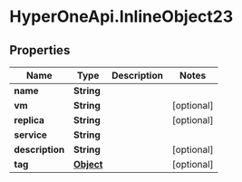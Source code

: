 # HyperOneApi.InlineObject23

## Properties
Name | Type | Description | Notes
------------ | ------------- | ------------- | -------------
**name** | **String** |  | 
**vm** | **String** |  | [optional] 
**replica** | **String** |  | [optional] 
**service** | **String** |  | 
**description** | **String** |  | [optional] 
**tag** | [**Object**](.md) |  | [optional] 


